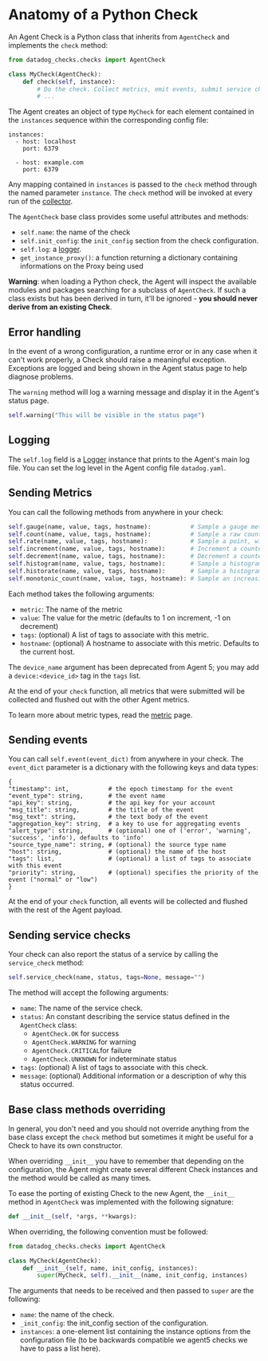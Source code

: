 # Anatomy of a Python Check

An Agent Check is a Python class that inherits from `AgentCheck` and implements
the `check` method:

```python
from datadog_checks.checks import AgentCheck

class MyCheck(AgentCheck):
    def check(self, instance):
        # Do the check. Collect metrics, emit events, submit service checks,
        # ...
```

The Agent creates an object of type `MyCheck` for each element contained in the
`instances` sequence within the corresponding config file:

```
instances:
  - host: localhost
    port: 6379

  - host: example.com
    port: 6379
```

Any mapping contained in `instances` is passed to the `check` method through the
named parameter `instance`. The `check` method will be invoked at every run of the
[collector][collector].

The `AgentCheck` base class provides some useful attributes and methods:

- `self.name`: the name of the check
- `self.init_config`: the `init_config` section from the check configuration.
- `self.log`: a [logger](https://docs.python.org/2/library/logging.html).
- `get_instance_proxy()`: a function returning a dictionary containing informations on the Proxy being used

**Warning**: when loading a Python check, the Agent will inspect the available
modules and packages searching for a subclass of `AgentCheck`. If such a class
exists but has been derived in turn, it'll be ignored - **you should never derive from an existing Check**.

## Error handling

In the event of a wrong configuration, a runtime error or in any case when it
can't work properly, a Check should raise a meaningful exception.
Exceptions are logged and being shown in the Agent status page to help diagnose
problems.

The `warning` method will log a warning message and display it in the Agent's
status page.
```python
self.warning("This will be visible in the status page")
```

## Logging

The `self.log` field is a [Logger](https://docs.python.org/2/library/logging.html)
instance that prints to the Agent's main log file. You can set the log level in
the Agent config file `datadog.yaml`.

## Sending Metrics

You can call the following methods from anywhere in your check:
```python
self.gauge(name, value, tags, hostname):           # Sample a gauge metric
self.count(name, value, tags, hostname):           # Sample a raw count metric
self.rate(name, value, tags, hostname):            # Sample a point, with the rate calculated at the end of the check
self.increment(name, value, tags, hostname):       # Increment a counter metric
self.decrement(name, value, tags, hostname):       # Decrement a counter metric
self.histogram(name, value, tags, hostname):       # Sample a histogram metric
self.historate(name, value, tags, hostname):       # Sample a histogram based on rate metrics
self.monotonic_count(name, value, tags, hostname): # Sample an increasing counter metric
```

Each method takes the following arguments:

- `metric`: The name of the metric
- `value`: The value for the metric (defaults to 1 on increment, -1 on decrement)
- `tags`: (optional) A list of tags to associate with this metric.
- `hostname`: (optional) A hostname to associate with this metric. Defaults to the current host.

The `device_name` argument has been deprecated from Agent 5; you may add a
`device:<device_id>` tag in the `tags` list.

At the end of your `check` function, all metrics that were submitted will be
collected and flushed out with the other Agent metrics.

To learn more about metric types, read the [metric][metrics] page.

## Sending events

You can call `self.event(event_dict)` from anywhere in your check. The
`event_dict` parameter is a dictionary with the following keys and data types:
```
{
"timestamp": int,           # the epoch timestamp for the event
"event_type": string,       # the event name
"api_key": string,          # the api key for your account
"msg_title": string,        # the title of the event
"msg_text": string,         # the text body of the event
"aggregation_key": string,  # a key to use for aggregating events
"alert_type": string,       # (optional) one of ('error', 'warning', 'success', 'info'), defaults to 'info'
"source_type_name": string, # (optional) the source type name
"host": string,             # (optional) the name of the host
"tags": list,               # (optional) a list of tags to associate with this event
"priority": string,         # (optional) specifies the priority of the event ("normal" or "low")
}
```

At the end of your `check` function, all events will be collected and flushed with the
rest of the Agent payload.

## Sending service checks

Your check can also report the status of a service by calling the `service_check` method:
```python
self.service_check(name, status, tags=None, message="")
```

The method will accept the following arguments:

- `name`: The name of the service check.
- `status`: An constant describing the service status defined in the `AgentCheck` class:
  + `AgentCheck.OK` for success
  + `AgentCheck.WARNING` for warning
  + `AgentCheck.CRITICAL`for failure
  + `AgentCheck.UNKNOWN` for indeterminate status
- `tags`: (optional) A list of tags to associate with this check.
- `message`: (optional) Additional information or a description of why this status occurred.

## Base class methods overriding

In general, you don't need and you should not override anything from the base
class except the `check` method but sometimes it might be useful for a Check to
have its own constructor.

When overriding `__init__` you have to remember that depending on the configuration,
the Agent might create several different Check instances and the method would be
called as many times.

To ease the porting of existing Check to the new Agent, the `__init__` method in
`AgentCheck` was implemented with the following signature:

```python
def __init__(self, *args, **kwargs):
```

When overriding, the following convention must be followed:

```python
from datadog_checks.checks import AgentCheck

class MyCheck(AgentCheck):
    def __init__(self, name, init_config, instances):
        super(MyCheck, self).__init__(name, init_config, instances)
```

The arguments that needs to be received and then passed to `super` are the
following:

- `name`: the name of the check.
- `_init_config`: the init_config section of the configuration.
- `instances`: a one-element list containing the instance options from the
  configuration file (to be backwards compatible we agent5 checks we have to
  pass a list here).



[collector]: /pkg/collector
[metrics]: /pkg/metrics
